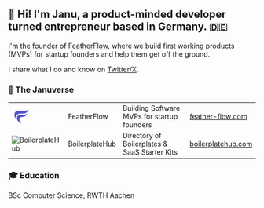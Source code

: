 ## 👋 Hi! I'm Janu, a product-minded developer turned entrepreneur based in Germany. 🇩🇪

I'm the founder of [FeatherFlow](http://feather-flow.com/), where we build first working products (MVPs) for startup founders and help them get off the ground.

I share what I do and know on [Twitter/X](https://twitter.com/JanuBuilds).

### 🌌 The Januverse

| | | | |
|:-----|:-----|:--------|:----|
| <img src="fflogo.png" width="40" height="40" alt="FeatherFlow"> | FeatherFlow | Building Software MVPs for startup founders | [feather-flow.com](https://feather-flow.com) |
| <img src="https://boilerplatehub.com/logo.png" width="40" height="40" alt="BoilerplateHub"> | BoilerplateHub | Directory of Boilerplates & SaaS Starter Kits | [boilerplatehub.com](https://boilerplatehub.com) |

### 🎓 Education
BSc Computer Science, RWTH Aachen
